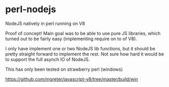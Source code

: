 perl-nodejs
===========

NodeJS natively in perl running on V8

Proof of concept! Main goal was to be able to use pure JS libraries,
which turned out to be fairly easy (implementing require on to of V8).

I only have implement one or two NodeJS lib functions, but it should
be pretty straight forward to implement the rest. Not sure how hard
it would be to support the full asynch IO of NodeJS.

This has only been tested on strawberry perl (windows)

https://github.com/mgreter/javascript-v8/tree/master/build/win